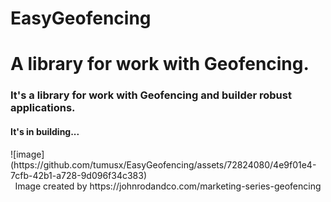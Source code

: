 # EasyGeofencing
<h1>A library for work with Geofencing.</h1>
<h3>It's a library for work with Geofencing and builder robust applications.</h3>
<h4>It's in building...</h4>
![image](https://github.com/tumusx/EasyGeofencing/assets/72824080/4e9f01e4-7cfb-42b1-a728-9d096f34c383)
<br>
<center>Image created by https://johnrodandco.com/marketing-series-geofencing</center>
